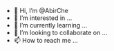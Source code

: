 - 👋 Hi, I’m @AbirChe
- 👀 I’m interested in ...
- 🌱 I’m currently learning ...
- 💞️ I’m looking to collaborate on ...
- 📫 How to reach me ...

<!---
AbirChe/AbirChe is a ✨ special ✨ repository because its `README.md` (this file) appears on your GitHub profile.
You can click the Preview link to take a look at your changes.
--->
